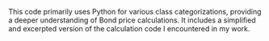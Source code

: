 This code primarily uses Python for various class categorizations, providing a deeper understanding of Bond price calculations. It includes a simplified and excerpted version of the calculation code I encountered in my work.
